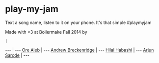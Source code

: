 play-my-jam
===========

Text a song name, listen to it on your phone. It's that simple #playmyjam


Made with <3 at Boilermake Fall 2014 by 

    |
--- | ---
[Ore Aleb](https://github.com/orealeb) | ---
[Andrew Breckenridge](https://github.com/andrewsb) | ---
[Hilal Habashi](https://github.com/hilalh) | ---
[Arjun Sarode](https://github.com/asarode) | ---